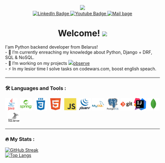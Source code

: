 <link rel="stylesheet" href="https://cdnjs.cloudflare.com/ajax/libs/font-awesome/6.2.0/css/all.min.css">

<div id="header" align="center">
<img src = "https://bobrenok.oc3.ru/11/img/anim-ico-arrow-down.gif" width="150"/>
</div>

<div id="badges" align="center">
<a href="https://www.linkedin.com/in/iamdenissolovey">
    <img src="https://upload.wikimedia.org/wikipedia/commons/thumb/f/f8/LinkedIn_icon_circle.svg/1200px-LinkedIn_icon_circle.svg.png" alt="LinkedIn Badge" width="70"/>
  </a>
  
  <a href="https://t.me/IamSoloveyDenis">
    <img src="https://upload.wikimedia.org/wikipedia/commons/thumb/8/82/Telegram_logo.svg/2048px-Telegram_logo.svg.png" alt="Youtube Badge" width="70" />
  </a>
  
  <a href="mailto:denissolovey990@gmail.com">
    <img src="https://static.vecteezy.com/system/resources/previews/010/151/138/non_2x/email-and-mail-icon-sign-symbol-design-free-png.png" alt="Mail bage" width="70" />
  </a>
</div>

<h1 align="center">
  Welcome!
  <img src="https://media.giphy.com/media/hvRJCLFzcasrR4ia7z/giphy.gif" width="30px"/>
</h1>

<div id="aboutMe">
I'am Python backend developer from Belarus!
<br/>
- 🌱 I’m currently enreaching my knowledge about Python, Django + DRF, SQL & NoSQL.
<br/>
- 🔭 I’m  working on my projects <a href="https://github.com/cyber-tatarin?tab=repositories">
<img src="https://www.freeiconspng.com/uploads/blue-idea-icon-18.png" width="17px">observe<a/>
<br/>
- ⚡ In my lesior time I solve tasks on codewars.com, boost english speach.
</div>

---
### :hammer_and_wrench: Languages and Tools :
<div>
  <img src="https://github.com/devicons/devicon/blob/master/icons/java/java-original-wordmark.svg" title="Java" alt="Java" width="40" height="40"/>&nbsp;
  <img src="https://github.com/devicons/devicon/blob/master/icons/spring/spring-original-wordmark.svg" title="Spring" alt="Spring" width="40" height="40"/>&nbsp;
  <img src="https://github.com/devicons/devicon/blob/master/icons/css3/css3-plain-wordmark.svg"  title="CSS3" alt="CSS" width="40" height="40"/>&nbsp;
  <img src="https://github.com/devicons/devicon/blob/master/icons/html5/html5-original.svg" title="HTML5" alt="HTML" width="40" height="40"/>&nbsp;
  <img src="https://github.com/devicons/devicon/blob/master/icons/javascript/javascript-original.svg" title="JavaScript" alt="JavaScript" width="40" height="40"/>&nbsp;
  <img src="https://raw.githubusercontent.com/devicons/devicon/1119b9f84c0290e0f0b38982099a2bd027a48bf1/icons/jquery/jquery-original-wordmark.svg" title="JQuery" alt="JQuery" width="40" height="40"/>
  <img src="https://github.com/devicons/devicon/blob/master/icons/mysql/mysql-original-wordmark.svg" title="MySQL"  alt="MySQL" width="40" height="40"/>&nbsp;
  <img src="https://raw.githubusercontent.com/devicons/devicon/1119b9f84c0290e0f0b38982099a2bd027a48bf1/icons/postgresql/postgresql-original-wordmark.svg" title="PostrgeSQL"  alt="PostrgeSQL" width="40" height="40">
  <img src="https://github.com/devicons/devicon/blob/master/icons/git/git-original-wordmark.svg" title="Git" alt="Git" width="40" height="40"/>
  <img src="https://raw.githubusercontent.com/devicons/devicon/1119b9f84c0290e0f0b38982099a2bd027a48bf1/icons/intellij/intellij-original.svg" width="40" height="40"  title="Idea" **alt="Idea">
  <img src="https://github.com/devicons/devicon/blob/master/icons/mongodb/mongodb-original.svg" title="MongoDB" alt="MongoDB" height="40"/>&nbsp;
  <img src="https://github.com/devicons/devicon/blob/master/icons/microsoftsqlserver/microsoftsqlserver-plain-wordmark.svg" title="MS SQL Server" alt="MS Server" height="40">
</div>

---

### :fire: My Stats :
[![GitHub Streak](http://github-readme-streak-stats.herokuapp.com?user=cyber-tatarin&theme=dark&background=0d1117)](https://git.io/streak-stats)
<br/>
[![Top Langs](https://github-readme-stats.vercel.app/api/top-langs/?username=cyber-tatarin&layout=compact&theme=dark&bg_color=0d1117)](https://github.com/anuraghazra/github-readme-stats)



